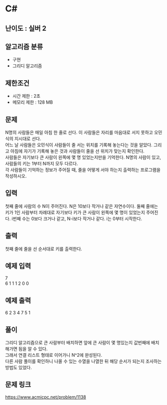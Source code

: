 # C#

## 난이도 : 실버 2

## 알고리즘 분류
  - 구현
  - 그리디 알고리즘

## 제한조건
  - 시간 제한 : 2초
  - 메모리 제한 : 128 MB

## 문제
N명의 사람들은 매일 아침 한 줄로 선다. 이 사람들은 자리를 마음대로 서지 못하고 오민식의 지시대로 선다.<br/>
어느 날 사람들은 오민식이 사람들이 줄 서는 위치를 기록해 놓는다는 것을 알았다. 그리고 아침에 자기가 기록해 놓은 것과 사람들이 줄을 선 위치가 맞는지 확인한다.<br/>
사람들은 자기보다 큰 사람이 왼쪽에 몇 명 있었는지만을 기억한다. N명의 사람이 있고, 사람들의 키는 1부터 N까지 모두 다르다.<br/>
각 사람들이 기억하는 정보가 주어질 때, 줄을 어떻게 서야 하는지 출력하는 프로그램을 작성하시오.<br/>


## 입력
첫째 줄에 사람의 수 N이 주어진다. N은 10보다 작거나 같은 자연수이다. 둘째 줄에는 키가 1인 사람부터 차례대로 자기보다 키가 큰 사람이 왼쪽에 몇 명이 있었는지 주어진다. i번째 수는 0보다 크거나 같고, N-i보다 작거나 같다. i는 0부터 시작한다.<br/>


## 출력
첫째 줄에 줄을 선 순서대로 키를 출력한다.<br/>


## 예제 입력
7<br/>
6 1 1 1 2 0 0<br/>


## 예제 출력
6 2 3 4 7 5 1<br/>


## 풀이
그리디 알고리즘으로 큰 사람부터 배치하면 앞에 큰 사람이 몇 명있는지 값번째에 배치해가면 됨을 알 수 있다.<br/>
그래서 연결 리스트 형태로 이어가니 N^2에 완성된다.<br/>
다른 사람 풀이를 확인하니 나올 수 있는 수열을 나열한 뒤 해당 순서가 되는지 조사하는 방법도 있었다.<br/>


## 문제 링크
https://www.acmicpc.net/problem/1138